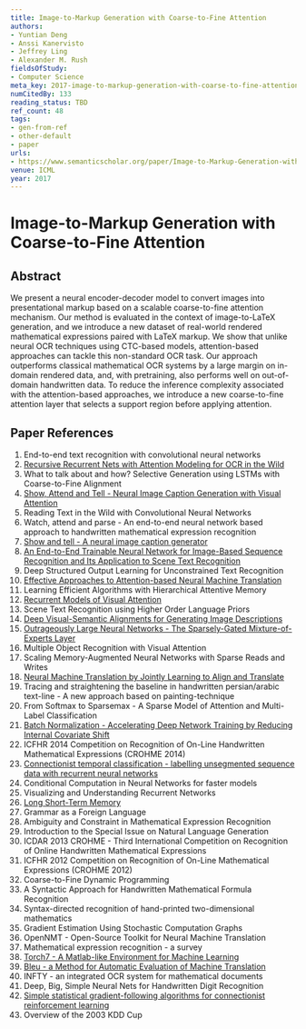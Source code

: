 ```yaml
---
title: Image-to-Markup Generation with Coarse-to-Fine Attention
authors:
- Yuntian Deng
- Anssi Kanervisto
- Jeffrey Ling
- Alexander M. Rush
fieldsOfStudy:
- Computer Science
meta_key: 2017-image-to-markup-generation-with-coarse-to-fine-attention
numCitedBy: 133
reading_status: TBD
ref_count: 48
tags:
- gen-from-ref
- other-default
- paper
urls:
- https://www.semanticscholar.org/paper/Image-to-Markup-Generation-with-Coarse-to-Fine-Deng-Kanervisto/071c0b3ec700758dd9b4164ede08b714ea7e3c38?sort=total-citations
venue: ICML
year: 2017
---
```


# Image-to-Markup Generation with Coarse-to-Fine Attention

## Abstract

We present a neural encoder-decoder model to convert images into presentational markup based on a scalable coarse-to-fine attention mechanism. Our method is evaluated in the context of image-to-LaTeX generation, and we introduce a new dataset of real-world rendered mathematical expressions paired with LaTeX markup. We show that unlike neural OCR techniques using CTC-based models, attention-based approaches can tackle this non-standard OCR task. Our approach outperforms classical mathematical OCR systems by a large margin on in-domain rendered data, and, with pretraining, also performs well on out-of-domain handwritten data. To reduce the inference complexity associated with the attention-based approaches, we introduce a new coarse-to-fine attention layer that selects a support region before applying attention.

## Paper References

1. End-to-end text recognition with convolutional neural networks
2. [Recursive Recurrent Nets with Attention Modeling for OCR in the Wild](2016-recursive-recurrent-nets-with-attention-modeling-for-ocr-in-the-wild)
3. What to talk about and how? Selective Generation using LSTMs with Coarse-to-Fine Alignment
4. [Show, Attend and Tell - Neural Image Caption Generation with Visual Attention](2015-show-attend-and-tell-neural-image-caption-generation-with-visual-attention)
5. Reading Text in the Wild with Convolutional Neural Networks
6. Watch, attend and parse - An end-to-end neural network based approach to handwritten mathematical expression recognition
7. [Show and tell - A neural image caption generator](2015-show-and-tell-a-neural-image-caption-generator)
8. [An End-to-End Trainable Neural Network for Image-Based Sequence Recognition and Its Application to Scene Text Recognition](2017-an-end-to-end-trainable-neural-network-for-image-based-sequence-recognition-and-its-application-to-scene-text-recognition)
9. Deep Structured Output Learning for Unconstrained Text Recognition
10. [Effective Approaches to Attention-based Neural Machine Translation](2015-effective-approaches-to-attention-based-neural-machine-translation)
11. Learning Efficient Algorithms with Hierarchical Attentive Memory
12. [Recurrent Models of Visual Attention](2014-recurrent-models-of-visual-attention)
13. Scene Text Recognition using Higher Order Language Priors
14. [Deep Visual-Semantic Alignments for Generating Image Descriptions](2017-deep-visual-semantic-alignments-for-generating-image-descriptions)
15. [Outrageously Large Neural Networks - The Sparsely-Gated Mixture-of-Experts Layer](2017-outrageously-large-neural-networks-the-sparsely-gated-mixture-of-experts-layer)
16. Multiple Object Recognition with Visual Attention
17. Scaling Memory-Augmented Neural Networks with Sparse Reads and Writes
18. [Neural Machine Translation by Jointly Learning to Align and Translate](2015-neural-machine-translation-by-jointly-learning-to-align-and-translate)
19. Tracing and straightening the baseline in handwritten persian/arabic text-line - A new approach based on painting-technique
20. From Softmax to Sparsemax - A Sparse Model of Attention and Multi-Label Classification
21. [Batch Normalization - Accelerating Deep Network Training by Reducing Internal Covariate Shift](2015-batch-normalization-accelerating-deep-network-training-by-reducing-internal-covariate-shift)
22. ICFHR 2014 Competition on Recognition of On-Line Handwritten Mathematical Expressions (CROHME 2014)
23. [Connectionist temporal classification - labelling unsegmented sequence data with recurrent neural networks](2006-connectionist-temporal-classification-labelling-unsegmented-sequence-data-with-recurrent-neural-networks)
24. Conditional Computation in Neural Networks for faster models
25. Visualizing and Understanding Recurrent Networks
26. [Long Short-Term Memory](1997-long-short-term-memory)
27. Grammar as a Foreign Language
28. Ambiguity and Constraint in Mathematical Expression Recognition
29. Introduction to the Special Issue on Natural Language Generation
30. ICDAR 2013 CROHME - Third International Competition on Recognition of Online Handwritten Mathematical Expressions
31. ICFHR 2012 Competition on Recognition of On-Line Mathematical Expressions (CROHME 2012)
32. Coarse-to-Fine Dynamic Programming
33. A Syntactic Approach for Handwritten Mathematical Formula Recognition
34. Syntax-directed recognition of hand-printed two-dimensional mathematics
35. Gradient Estimation Using Stochastic Computation Graphs
36. OpenNMT - Open-Source Toolkit for Neural Machine Translation
37. Mathematical expression recognition - a survey
38. [Torch7 - A Matlab-like Environment for Machine Learning](2011-torch7-a-matlab-like-environment-for-machine-learning)
39. [Bleu - a Method for Automatic Evaluation of Machine Translation](2002-bleu-a-method-for-automatic-evaluation-of-machine-translation)
40. INFTY - an integrated OCR system for mathematical documents
41. Deep, Big, Simple Neural Nets for Handwritten Digit Recognition
42. [Simple statistical gradient-following algorithms for connectionist reinforcement learning](2004-simple-statistical-gradient-following-algorithms-for-connectionist-reinforcement-learning)
43. Overview of the 2003 KDD Cup
